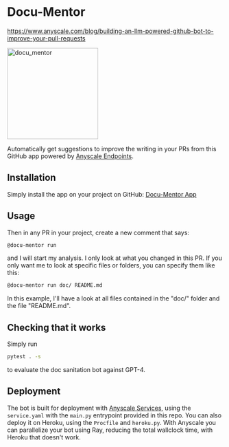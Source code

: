 # Docu-Mentor

https://www.anyscale.com/blog/building-an-llm-powered-github-bot-to-improve-your-pull-requests

<img width="212" alt="docu_mentor" src="https://github.com/maxpumperla/docu-mentor/assets/3462566/de9f387a-4c97-4ade-a811-3b6282950f2c">

Automatically get suggestions to improve the writing in your PRs from this
GitHub app powered by [Anyscale Endpoints](https://app.endpoints.anyscale.com/).

## Installation

Simply install the app on your project on GitHub: [Docu-Mentor App](https://github.com/apps/docu-mentor)

## Usage

Then in any PR in your project, create a new comment that says:

```bash
@docu-mentor run
```

and I will start my analysis. I only look at what you changed
in this PR. If you only want me to look at specific files or folders,
you can specify them like this:

```bash
@docu-mentor run doc/ README.md
```

In this example, I'll have a look at all files contained in the
"doc/" folder and the file "README.md".

## Checking that it works

Simply run

```bash
pytest . -s
```

to evaluate the doc sanitation bot against GPT-4.

## Deployment

The bot is built for deployment with [Anyscale Services](https://anyscale.com),
using the `service.yaml` with the `main.py` entrypoint provided in this repo.
You can also deploy it on Heroku, using the `Procfile` and `heroku.py`.
With Anyscale you can parallelize your bot using Ray, reducing the total
wallclock time, with Heroku that doesn't work.

